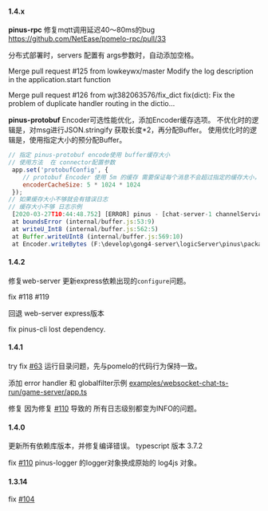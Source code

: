 
#### 1.4.x

**pinus-rpc** 修复mqtt调用延迟40～80ms的bug   https://github.com/NetEase/pomelo-rpc/pull/33

分布式部署时，servers 配置有 args参数时，自动添加空格。

Merge pull request #125 from lowkeywx/master
 Modify the log description in the application.start function

Merge pull request #126 from wjt382063576/fix_dict
 fix(dict): Fix the problem of duplicate handler routing in the dictio…


**pinus-protobuf** Encoder可选性能优化，添加Encoder缓存选项。
不优化时的逻辑是，对msg进行JSON.stringify 获取长度*2，再分配Buffer。
使用优化时的逻辑是，使用指定大小的预分配Buffer。

```js
// 指定 pinus-protobuf encode使用 buffer缓存大小
// 使用方法  在 connector配置参数
 app.set('protobufConfig', {
    // protobuf Encoder 使用 5m 的缓存 需要保证每个消息不会超过指定的缓存大小，超过了就会抛出异常
    encoderCacheSize: 5 * 1024 * 1024
 });
// 如果缓存大小不够就会有错误日志
// 缓存大小不够 日志示例
 [2020-03-27T10:44:48.752] [ERROR] pinus - [chat-server-1 channelService.js] [pushMessage] fail to dispatch msg to serverId: connector-server-1, err:RangeError [ERR_OUT_OF_RANGE]: The value of "offset" is out of range. It must be >= 0 and <= 0. Received 1
 at boundsError (internal/buffer.js:53:9)
 at writeU_Int8 (internal/buffer.js:562:5)
 at Buffer.writeUInt8 (internal/buffer.js:569:10)
 at Encoder.writeBytes (F:\develop\gong4-server\logicServer\pinus\packages\pinus-protobuf\lib\encoder.ts:195:20)

```

#### 1.4.2

修复web-server  更新express依赖出现的`configure`问题。

fix  #118  #119

回退 web-server express版本

fix pinus-cli lost dependency.



#### 1.4.1
try fix [#63](https://github.com/node-pinus/pinus/issues/65)  运行目录问题，先与pomelo的代码行为保持一致。

添加 error handler 和 globalfilter示例 [examples/websocket-chat-ts-run/game-server/app.ts](examples/websocket-chat-ts-run/game-server/app.ts)

修复 因为修复  [#110](https://github.com/node-pinus/pinus/issues/110) 导致的 所有日志级别都变为INFO的问题。 

#### 1.4.0

更新所有依赖库版本，并修复编译错误。
typescript 版本 3.7.2

fix [#110](https://github.com/node-pinus/pinus/issues/110)  pinus-logger 的logger对象换成原始的 log4js 对象。

#### 1.3.14

fix [#104](https://github.com/node-pinus/pinus/issues/104)

